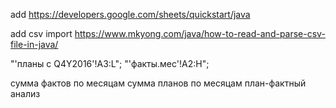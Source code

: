 add https://developers.google.com/sheets/quickstart/java

add csv import https://www.mkyong.com/java/how-to-read-and-parse-csv-file-in-java/

"'планы с Q4Y2016'!A3:L";
"'факты.мес'!A2:H";

сумма фактов по месяцам
сумма планов по месяцам
план-фактный анализ


